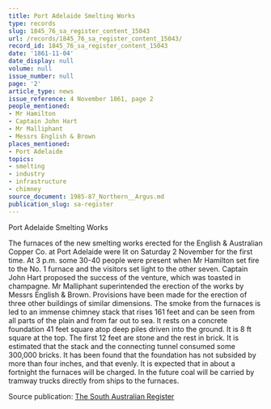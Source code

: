 ```yaml
---
title: Port Adelaide Smelting Works
type: records
slug: 1845_76_sa_register_content_15043
url: /records/1845_76_sa_register_content_15043/
record_id: 1845_76_sa_register_content_15043
date: '1861-11-04'
date_display: null
volume: null
issue_number: null
page: '2'
article_type: news
issue_reference: 4 November 1861, page 2
people_mentioned:
- Mr Hamilton
- Captain John Hart
- Mr Malliphant
- Messrs English & Brown
places_mentioned:
- Port Adelaide
topics:
- smelting
- industry
- infrastructure
- chimney
source_document: 1985-87_Northern__Argus.md
publication_slug: sa-register
---
```


Port Adelaide Smelting Works

The furnaces of the new smelting works erected for the English & Australian Copper Co. at Port Adelaide were lit on Saturday 2 November for the first time.  At 3 p.m. some 30-40 people were present when Mr Hamilton set fire to the No. 1 furnace and the visitors set light to the other seven.  Captain John Hart proposed the success of the venture, which was toasted in champagne.  Mr Malliphant superintended the erection of the works by Messrs English & Brown.  Provisions have been made for the erection of three other buildings of similar dimensions.  The smoke from the furnaces is led to an immense chimney stack that rises 161 feet and can be seen from all parts of the plain and from far out to sea.  It rests on a concrete foundation 41 feet square atop deep piles driven into the ground.  It is 8 ft square at the top.  The first 12 feet are stone and the rest in brick. It is estimated that the stack and the connecting tunnel consumed some 300,000 bricks.  It has been found that the foundation has not subsided by more than four inches, and that evenly.  It is expected that in about a fortnight the furnaces will be charged.  In the future coal will be carried by tramway trucks directly from ships to the furnaces.

Source publication: [The South Australian Register](/publications/sa-register/)
